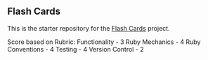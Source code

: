 ##  Flash Cards

This is the starter repository for the [Flash Cards](http://backend.turing.io/module1/projects/flashcards) project.

Score based on Rubric:
Functionality - 3
Ruby Mechanics - 4
Ruby Conventions - 4
Testing - 4
Version Control - 2
